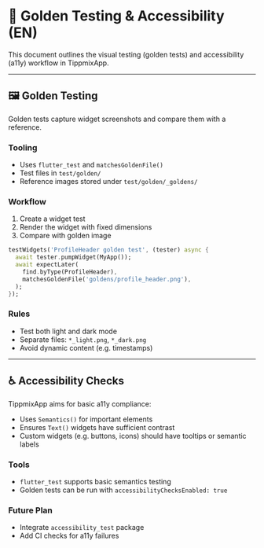 # 🧪 Golden Testing & Accessibility (EN)

This document outlines the visual testing (golden tests) and accessibility (a11y) workflow in TippmixApp.

---

## 🖼️ Golden Testing

Golden tests capture widget screenshots and compare them with a reference.

### Tooling

- Uses `flutter_test` and `matchesGoldenFile()`
- Test files in `test/golden/`
- Reference images stored under `test/golden/_goldens/`

### Workflow

1. Create a widget test
2. Render the widget with fixed dimensions
3. Compare with golden image

```dart
testWidgets('ProfileHeader golden test', (tester) async {
  await tester.pumpWidget(MyApp());
  await expectLater(
    find.byType(ProfileHeader),
    matchesGoldenFile('goldens/profile_header.png'),
  );
});
```

### Rules

- Test both light and dark mode
- Separate files: `*_light.png`, `*_dark.png`
- Avoid dynamic content (e.g. timestamps)

---

## ♿ Accessibility Checks

TippmixApp aims for basic a11y compliance:

- Uses `Semantics()` for important elements
- Ensures `Text()` widgets have sufficient contrast
- Custom widgets (e.g. buttons, icons) should have tooltips or semantic labels

### Tools

- `flutter_test` supports basic semantics testing
- Golden tests can be run with `accessibilityChecksEnabled: true`

### Future Plan

- Integrate `accessibility_test` package
- Add CI checks for a11y failures
